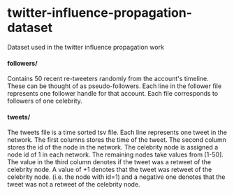 # twitter-influence-propagation-dataset
Dataset used in the twitter influence propagation work

#### followers/
Contains 50 recent re-tweeters randomly from the account's timeline. These can be thought of as pseudo-followers. Each line in the follower file represents one follower handle for that account.
Each file corresponds to followers of one celebrity.

#### tweets/
The tweets file is a time sorted tsv file. Each line represents one tweet in the network. The first columns stores the time of the tweet. The second column stores the id of the node in the network. The celebrity node is assigned a node id of 1 in each network. The remaining nodes take values from [1-50]. The value in the third column denotes if the tweet was a retweet of the celebrity node. A value of +1 denotes that the tweet was retweet of the celebrity node. (i.e. the node with id=1) and
a negative one denotes that the tweet was not a retweet of the celebrity node.
